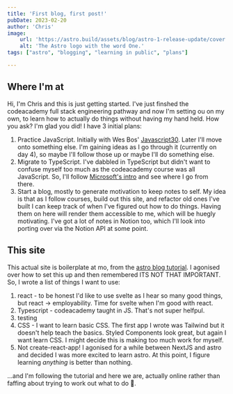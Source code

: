 ```yaml
---
title: 'First blog, first post!'
pubDate: 2023-02-20
author: 'Chris'
image:
    url: 'https://astro.build/assets/blog/astro-1-release-update/cover.jpeg' 
    alt: 'The Astro logo with the word One.'
tags: ["astro", "blogging", "learning in public", "plans"]

---
```


## Where I'm at
Hi,
I'm Chris and this is just getting started. I've just finshed the codeacademy full stack engineering pathway and now I'm setting ou on my own, to learn how to actually do things without having my hand held. How you ask? I'm glad you did! I have 3 initial plans:

1. Practice JavaScript. Initially with Wes Bos' [Javascript30](https://javascript30.com/). Later I'll move onto something else. I'm gaining ideas as I go through it (currently on day 4), so maybe I'll follow those up or maybe I'll do something else.
2. Migrate to TypeScript. I've dabbled in TypeScript but didn't want to confuse myself too much as the codeacademy course was all JavaScript. So, I'll follow [Microsoft's intro](https://learn.microsoft.com/en-gb/training/paths/build-javascript-applications-typescript/) and see where I go from there.
3. Start a blog, mostly to generate motivation to keep notes to self. My idea is that as I follow courses, build out this site, and refactor old ones I've built I can keep track of when I've figured out how to do things. Having them on here will render them accessible to me, which will be huegly motivating. I've got a lot of notes in Notion too, which I'll look into porting over via the Notion API at some point.

## This site
This actual site is boilerplate at mo, from the [astro blog tutorial](https://docs.astro.build/en/tutorial/0-introduction/). I agonised over how to set this up and then remembered ITS NOT THAT IMPORTANT. So, I wrote a list of things I want to use:

1. react - to be honest I'd like to use svelte as I hear so many good things, but react -> employability. Time for svelte when I'm good with react.
2. Typescript - codeacademy taught in JS. That's not super helfpul.
3. testing
4. CSS - I want to learn basic CSS. The first app I wrote was Tailwind but it doesn't help teach the basics. Styled Components look great, but again I want learn CSS. I might decide this is making too much work for myself.
5. Not create-react-app! I agonised for a while between NextJS and astro and decided I was more excited to learn astro. At this point, I figure learning _anything_ is better than nothing.

...and I'm following the tutorial and here we are, actually online rather than faffing about trying to work out what to do 🎉.
